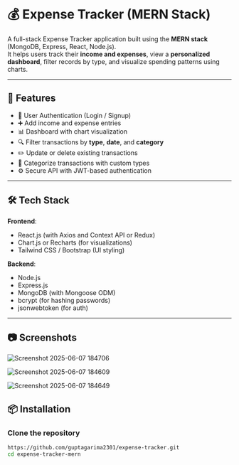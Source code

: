 # 💰 Expense Tracker (MERN Stack)

A full-stack Expense Tracker application built using the **MERN stack** (MongoDB, Express, React, Node.js).  
It helps users track their **income and expenses**, view a **personalized dashboard**, filter records by type, and visualize spending patterns using charts.

---

## 🚀 Features

- 🔐 User Authentication (Login / Signup)
- ➕ Add income and expense entries
- 📊 Dashboard with chart visualization
- 🔍 Filter transactions by **type**, **date**, and **category**
- ✏️ Update or delete existing transactions
- 📁 Categorize transactions with custom types
- ⚙️ Secure API with JWT-based authentication

---

## 🛠️ Tech Stack

**Frontend**:  
- React.js (with Axios and Context API or Redux)
- Chart.js or Recharts (for visualizations)
- Tailwind CSS / Bootstrap (UI styling)

**Backend**:  
- Node.js
- Express.js
- MongoDB (with Mongoose ODM)
- bcrypt (for hashing passwords)
- jsonwebtoken (for auth)

---

## 📷 Screenshots

![Screenshot 2025-06-07 184706](https://github.com/user-attachments/assets/cae02c82-1869-483c-ac1d-5b03771b7f72)

![Screenshot 2025-06-07 184609](https://github.com/user-attachments/assets/c9f448a3-7867-49f2-b75c-34a30a7150b9)

![Screenshot 2025-06-07 184649](https://github.com/user-attachments/assets/3a5c2dcc-63e6-411d-b68f-73832fd1ffee)


## 📦 Installation

### Clone the repository
```bash
https://github.com/guptagarima2301/expense-tracker.git
cd expense-tracker-mern
